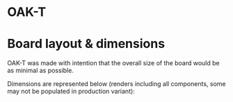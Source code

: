 # OAK-T

# Board layout & dimensions
OAK-T was made with intention that the overall size of the board would be as minimal as possible. 

Dimensions are represented below (renders including all components, some may not be populated in production variant):